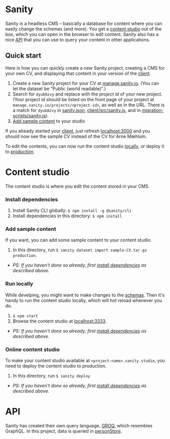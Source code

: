 # Sanity

Sanity is a headless CMS – basically a database for content where you can easily change the schemas (and more). You get a [content studio](#content-studio) out of the box, which you can open in the browser to edit content. Sanity also has a nice [API](#api) that you can use to query your content in other applications.

## Quick start

Here is how you can quickly create a new Sanity project, creating a CMS for your own CV, and displaying that content in your version of the [client](../client).

1. Create a new Sanity project for your CV at [manage.sanity.io](https://manage.sanity.io/). (You can let the dataset be "Public (world readable)".)
2. Search for `dyub8zvy` and replace with the _project id_ of your new project. (Your project id should be listed on the front page of your project at `manage.sanity.io/projects/<project-id>`, as well as in the URL. There is a match for `dyub8zvy` in [sanity.json](./sanity.json),
[client/src/sanity.js](../client/src/sanity.js), and in [migration-scripts/sanity.js](../migration-scripts/sanity.js)).
3. [Add sample content](#import-sample-content) to your studio

If you already started your [client](../client), just refresh [localhost:3000](http://localhost:3000) and you should now see the sample CV instead of the CV for Arne Mæhlum.

To edit the contents, you can now run the content studio [locally](#run-locally), or deploy it to [production](#online-content-studio).


# Content studio

The content studio is where you edit the content stored in your CMS.

### Install dependencies

1. Install Sanity CLI globally: `$ npm install -g @sanity/cli`
2. Install dependencies in this directory: `$ npm install`

### Add sample content

If you want, you can add some sample content to your content studio.

1. In this directory, run `$ sanity dataset import sample-CV.tar.gz production`.

* _PS: If you haven't done so already, first [install dependencies](#install-dependencies) as described above._

### Run locally

While develping, you might want to make changes to the [schemas](./schemas). Then it's handy to run the content studio locally, which will hot reload whenever you do.

1. `$ npm start`
2. Browse the content studio at [localhost:3333](http://localhost:3333).

* _PS: If you haven't done so already, first [install dependencies](#install-dependencies) as described above._

### Online content studio

To make your content studio available at `<project-name>.sanity.studio`, you need to deploy the content studio to production.

1. In this directory, run `$ sanity deploy`

* _PS: If you haven't done so already, first [install dependencies](#install-dependencies) as described above._


# API

Sanity has created their own query language, [GROQ](https://www.sanity.io/docs/how-queries-work), which resembles GraphQL. In this project, data is queried in [personStore](../client/src/pages/Person/personStore.js).
